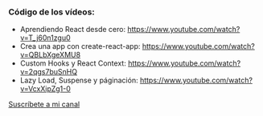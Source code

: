 ### Código de los vídeos:

* Aprendiendo React desde cero: https://www.youtube.com/watch?v=T_j60n1zgu0
* Crea una app con create-react-app: https://www.youtube.com/watch?v=QBLbXgeXMU8
* Custom Hooks y React Context: https://www.youtube.com/watch?v=2qgs7buSnHQ
* Lazy Load, Suspense y páginación: https://www.youtube.com/watch?v=VcxXipZg1-0

[Suscríbete a mi canal](https://www.youtube.com/c/midudev?sub_confirmation=1)
